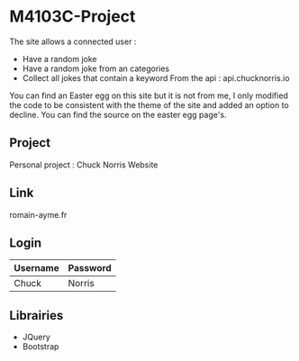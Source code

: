 
# M4103C-Project
The site allows a connected user :
 - Have a random joke
 - Have a random joke from an categories
 - Collect all jokes that contain a keyword
From the api : api.chucknorris.io

You can find an Easter egg on this site but it is not from me, I only modified the code to be consistent with the theme of the site and added an option to decline.
You can find the source on the easter egg page's.

## Project
Personal project : Chuck Norris Website
## Link
romain-ayme.fr
## Login
| Username | Password |
|--|--|
| Chuck | Norris |

## Librairies
 - JQuery 
 - Bootstrap
